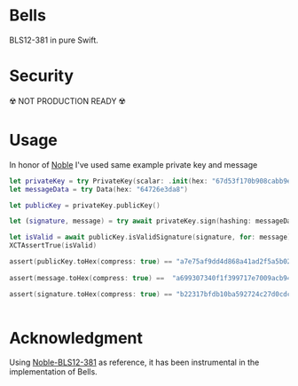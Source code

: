 # Bells

BLS12-381 in pure Swift.

# Security
☢️ NOT PRODUCTION READY ☢️

# Usage

In honor of [Noble][noble] I've used same example private key and message

```swift
let privateKey = try PrivateKey(scalar: .init(hex: "67d53f170b908cabb9eb326c3c337762d59289a8fec79f7bc9254b584b73265c"))
let messageData = try Data(hex: "64726e3da8")

let publicKey = privateKey.publicKey()

let (signature, message) = try await privateKey.sign(hashing: messageData)

let isValid = await publicKey.isValidSignature(signature, for: message)
XCTAssertTrue(isValid)

assert(publicKey.toHex(compress: true) == "a7e75af9dd4d868a41ad2f5a5b021d653e31084261724fb40ae2f1b1c31c778d3b9464502d599cf6720723ec5c68b59d")
        
assert(message.toHex(compress: true) ==  "a699307340f1f399717e7009acb949d800d09bda1be7f239179d2e2fd9096532e5f597b3d736412bd6cd073ca4fe8056038fa6a09f5ef9e47a9c61d869d8c069b487e64a57f701b2e724fa8cce8fce050d850eeb1b4a39195ce71eed0cb5c807")

assert(signature.toHex(compress: true) == "b22317bfdb10ba592724c27d0cdc51378e5cd94a12cd7e85c895d2a68e8589e8d3c5b3c80f4fe905ef67aa7827617d04110c5c5248f2bb36df97a58c541961ed0f2fcd0760e9de5ae1598f27638dd3ddaebeea08bf313832a57cfdb7f2baaa03")
        
```

# Acknowledgment
Using [Noble-BLS12-381][noble] as reference, it has been instrumental in the implementation of Bells.

[noble]: https://github.com/paulmillr/noble-bls12-381
